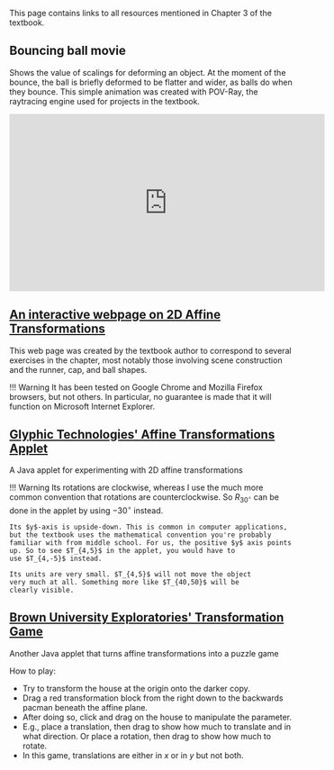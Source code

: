 
This page contains links to all resources mentioned in Chapter 3 of the
textbook.

## Bouncing ball movie

Shows the value of scalings for deforming an object. At the moment of the
bounce, the ball is briefly deformed to be flatter and wider, as balls do
when they bounce. This simple animation was created with POV-Ray, the
raytracing engine used for projects in the textbook.

<iframe width="560" height="315" src="https://www.youtube.com/embed/y2Ee-I34C3w?rel=0" frameborder="0" allowfullscreen></iframe>

## [An interactive webpage on 2D Affine Transformations](https://nathancarter.github.io/scene2d)

This web page was created by the textbook author to correspond to several
exercises in the chapter, most notably those involving scene construction
and the runner, cap, and ball shapes.

!!! Warning
    It has been tested on Google Chrome and Mozilla Firefox browsers, but
    not others. In particular, no guarantee is made that it will function
    on Microsoft Internet Explorer.

## [Glyphic Technologies' Affine Transformations Applet](http://www.glyphic.com/transform/applet/4app.html)

A Java applet for experimenting with 2D affine transformations

!!! Warning
    Its rotations are clockwise, whereas I use the much more common
    convention that rotations are counterclockwise.
    So $R_{30^\circ}$ can be done in the applet by using $-30^\circ$
    instead.

    Its $y$-axis is upside-down. This is common in computer applications,
    but the textbook uses the mathematical convention you're probably
    familiar with from middle school. For us, the positive $y$ axis points
    up. So to see $T_{4,5}$ in the applet, you would have to
    use $T_{4,-5}$ instead.

    Its units are very small. $T_{4,5}$ will not move the object
    very much at all. Something more like $T_{40,50}$ will be
    clearly visible.

## [Brown University Exploratories' Transformation Game](http://www.cs.brown.edu/exploratories/freeSoftware/repository/edu/brown/cs/exploratories/applets/transformationGame/transformation_game_java_plugin.html)

Another Java applet that turns affine transformations into a puzzle game

How to play:

  * Try to transform the house at the origin onto the darker copy.
  * Drag a red transformation block from the right down to the backwards
    pacman beneath the affine plane.
  * After doing so, click and drag on the house to manipulate the parameter.
  * E.g., place a translation, then drag to show how much to translate and
    in what direction. Or place a rotation, then drag to show how much to
    rotate.
  * In this game, translations are either in $x$ or in $y$ but not both.
